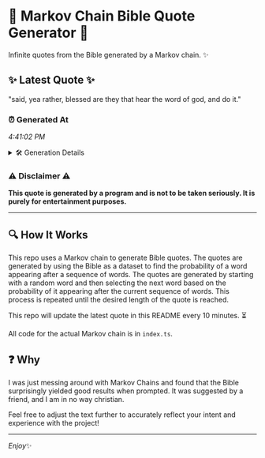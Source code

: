 # 📖 Markov Chain Bible Quote Generator 📖

Infinite quotes from the Bible generated by a Markov chain. ✨

## ✨ Latest Quote ✨
"said, yea rather, blessed are they that hear the word of god, and do it."

### ⏰ Generated At
*4:41:02 PM*

<details>
    <summary>🛠️ Generation Details</summary>
    <p>
        <strong>🌱 Seed:</strong> said,<br>
        <strong>🔄 Iterations:</strong> 14<br>
        <strong>📜 Context History:</strong><br>[ said, ]: yea<br>[ said,, yea ]: rather,<br>[ said,, yea, rather, ]: blessed<br>[ said,, yea, rather,, blessed ]: are<br>[ said,, yea, rather,, blessed, are ]: they<br>[ said,, yea, rather,, blessed, are, they ]: that<br>[ yea, rather,, blessed, are, they, that ]: hear<br>[ rather,, blessed, are, they, that, hear ]: the<br>[ blessed, are, they, that, hear, the ]: word<br>[ are, they, that, hear, the, word ]: of<br>[ they, that, hear, the, word, of ]: god,<br>[ that, hear, the, word, of, god, ]: and<br>[ hear, the, word, of, god,, and ]: do<br>[ the, word, of, god,, and, do ]: it.<br>
    </p>
</details>

### ⚠️ Disclaimer ⚠️
**This quote is generated by a program and is not to be taken seriously. It is purely for entertainment purposes.**

---

## 🔍 How It Works

This repo uses a Markov chain to generate Bible quotes. The quotes are generated by using the Bible as a dataset to find the probability of a word appearing after a sequence of words. The quotes are generated by starting with a random word and then selecting the next word based on the probability of it appearing after the current sequence of words. This process is repeated until the desired length of the quote is reached.

This repo will update the latest quote in this README every 10 minutes. ⏳

All code for the actual Markov chain is in `index.ts`.

## ❓ Why

I was just messing around with Markov Chains and found that the Bible surprisingly yielded good results when prompted. 
It was suggested by a friend, and I am in no way christian.

Feel free to adjust the text further to accurately reflect your intent and experience with the project!

---

*Enjoy*✨
